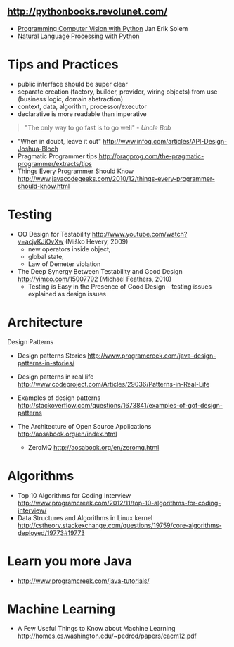http://pythonbooks.revolunet.com/
-----------------------------------

* [Programming Computer Vision with Python](http://programmingcomputervision.com/downloads/ProgrammingComputerVision_CCdraft.pdf) Jan Erik Solem
* [Natural Language Processing with Python](http://nltk.org/book/)


Tips and Practices
==================
* public interface should be super clear
* separate creation (factory, builder, provider, wiring objects) from use (business logic, domain abstraction)
* context, data, algorithm, processor/executor
* declarative is more readable than imperative

> "The only way to go fast is to go well" - *Uncle Bob*

* "When in doubt, leave it out" http://www.infoq.com/articles/API-Design-Joshua-Bloch
* Pragmatic Programmer tips http://pragprog.com/the-pragmatic-programmer/extracts/tips
* Things Every Programmer Should Know http://www.javacodegeeks.com/2010/12/things-every-programmer-should-know.html

Testing
=======
* OO Design for Testability http://www.youtube.com/watch?v=acjvKJiOvXw (Miško Hevery, 2009)
    * new operators inside object,
    * global state, 
    * Law of Demeter violation
* The Deep Synergy Between Testability and Good Design http://vimeo.com/15007792 (Michael Feathers, 2010)
    * Testing is Easy in the Presence of Good Design - testing issues explained as design issues

Architecture
============

Design Patterns
* Design patterns Stories http://www.programcreek.com/java-design-patterns-in-stories/
* Design patterns in real life http://www.codeproject.com/Articles/29036/Patterns-in-Real-Life
* Examples of design patterns http://stackoverflow.com/questions/1673841/examples-of-gof-design-patterns
 

* The Architecture of Open Source Applications http://aosabook.org/en/index.html
  * ZeroMQ http://aosabook.org/en/zeromq.html

Algorithms
==========
* Top 10 Algorithms for Coding Interview  http://www.programcreek.com/2012/11/top-10-algorithms-for-coding-interview/
* Data Structures and Algorithms in Linux kernel http://cstheory.stackexchange.com/questions/19759/core-algorithms-deployed/19773#19773

Learn you more Java
===================
* http://www.programcreek.com/java-tutorials/

Machine Learning
================
* A Few Useful Things to Know about Machine Learning http://homes.cs.washington.edu/~pedrod/papers/cacm12.pdf
